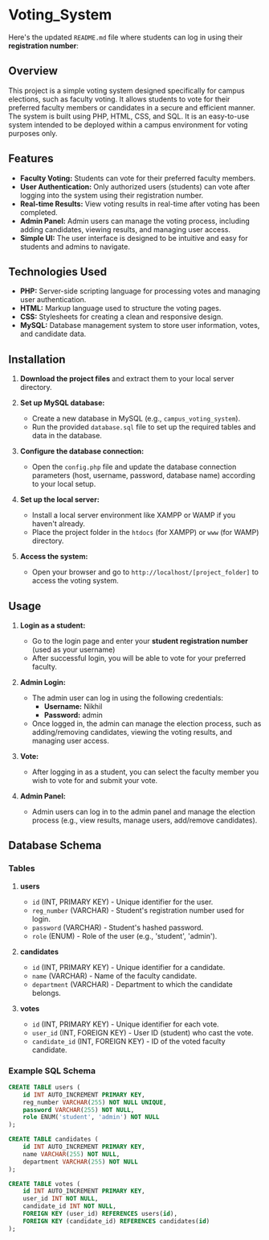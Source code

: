 # Voting_System

Here's the updated `README.md` file where students can log in using their **registration number**:

## Overview

This project is a simple voting system designed specifically for campus elections, such as faculty voting. It allows students to vote for their preferred faculty members or candidates in a secure and efficient manner. The system is built using PHP, HTML, CSS, and SQL. It is an easy-to-use system intended to be deployed within a campus environment for voting purposes only.

## Features

- **Faculty Voting:** Students can vote for their preferred faculty members.
- **User Authentication:** Only authorized users (students) can vote after logging into the system using their registration number.
- **Real-time Results:** View voting results in real-time after voting has been completed.
- **Admin Panel:** Admin users can manage the voting process, including adding candidates, viewing results, and managing user access.
- **Simple UI:** The user interface is designed to be intuitive and easy for students and admins to navigate.

## Technologies Used

- **PHP:** Server-side scripting language for processing votes and managing user authentication.
- **HTML:** Markup language used to structure the voting pages.
- **CSS:** Stylesheets for creating a clean and responsive design.
- **MySQL:** Database management system to store user information, votes, and candidate data.

## Installation

1. **Download the project files** and extract them to your local server directory.

2. **Set up MySQL database:**
   - Create a new database in MySQL (e.g., `campus_voting_system`).
   - Run the provided `database.sql` file to set up the required tables and data in the database.

3. **Configure the database connection:**
   - Open the `config.php` file and update the database connection parameters (host, username, password, database name) according to your local setup.

4. **Set up the local server:**
   - Install a local server environment like XAMPP or WAMP if you haven't already.
   - Place the project folder in the `htdocs` (for XAMPP) or `www` (for WAMP) directory.

5. **Access the system:**
   - Open your browser and go to `http://localhost/[project_folder]` to access the voting system.

## Usage

1. **Login as a student:**
   - Go to the login page and enter your **student registration number** (used as your username)
   - After successful login, you will be able to vote for your preferred faculty.

2. **Admin Login:**
   - The admin user can log in using the following credentials:
     - **Username:** Nikhil
     - **Password:** admin
   - Once logged in, the admin can manage the election process, such as adding/removing candidates, viewing the voting results, and managing user access.

3. **Vote:**
   - After logging in as a student, you can select the faculty member you wish to vote for and submit your vote.

4. **Admin Panel:**
   - Admin users can log in to the admin panel and manage the election process (e.g., view results, manage users, add/remove candidates).

## Database Schema

### Tables

1. **users**
   - `id` (INT, PRIMARY KEY) - Unique identifier for the user.
   - `reg_number` (VARCHAR) - Student's registration number used for login.
   - `password` (VARCHAR) - Student's hashed password.
   - `role` (ENUM) - Role of the user (e.g., 'student', 'admin').

2. **candidates**
   - `id` (INT, PRIMARY KEY) - Unique identifier for a candidate.
   - `name` (VARCHAR) - Name of the faculty candidate.
   - `department` (VARCHAR) - Department to which the candidate belongs.

3. **votes**
   - `id` (INT, PRIMARY KEY) - Unique identifier for each vote.
   - `user_id` (INT, FOREIGN KEY) - User ID (student) who cast the vote.
   - `candidate_id` (INT, FOREIGN KEY) - ID of the voted faculty candidate.

### Example SQL Schema

```sql
CREATE TABLE users (
    id INT AUTO_INCREMENT PRIMARY KEY,
    reg_number VARCHAR(255) NOT NULL UNIQUE,
    password VARCHAR(255) NOT NULL,
    role ENUM('student', 'admin') NOT NULL
);

CREATE TABLE candidates (
    id INT AUTO_INCREMENT PRIMARY KEY,
    name VARCHAR(255) NOT NULL,
    department VARCHAR(255) NOT NULL
);

CREATE TABLE votes (
    id INT AUTO_INCREMENT PRIMARY KEY,
    user_id INT NOT NULL,
    candidate_id INT NOT NULL,
    FOREIGN KEY (user_id) REFERENCES users(id),
    FOREIGN KEY (candidate_id) REFERENCES candidates(id)
);
```


